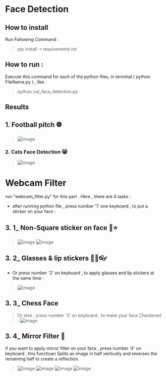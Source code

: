 # Face Detection 

## How to install 
Run Following Command :
> pip install -r requirements.txt 
## How to run :
Execute this command for each of the python files, in terminal ( python FileName.py ) , like : 
> python cat_face_detection.py 

## Results 
## 1. Football pitch ⚽
> ![image](https://github.com/kiana-jahanshid/Image-Processing/blob/main/Assignment_28/outputs/football_pitch.JPG)
### 2. Cats Face Detection 😸
> ![image](https://github.com/kiana-jahanshid/Image-Processing/blob/main/Assignment_28/outputs/cats.JPG)

# Webcam Filter 
run "webcam_filter.py" for this part .
Here , there are 4 tasks :
+ after running python file , press number '1' one keyboard , to put a sticker on your face :
## 3. 1_ Non-Square sticker on face 🙂⭐
> ![image](https://github.com/kiana-jahanshid/Image-Processing/blob/main/Assignment_28/outputs/smile_sticker.JPG)
> ![image](https://github.com/kiana-jahanshid/Image-Processing/blob/main/Assignment_28/outputs/star_sticker.JPG)
## 3. 2_ Glasses & lip stickers 👄😎👓
+ Or press number '2' on keyboard , to apply glasses and lip stickers at the same time :
> ![image](https://github.com/kiana-jahanshid/Image-Processing/blob/main/Assignment_28/outputs/glass_lip.JPG)
## 3. 3_ Chess Face 
> Or else , press number '3' on keyboard , to make your face Checkered :
> ![image](https://github.com/kiana-jahanshid/Image-Processing/blob/main/Assignment_28/outputs/4_3_chess.JPG) 
>
## 3. 4_ Mirror Filter 💠
if you want to apply mirror filter on your face , press number '4' on keyboard  . this functioan Splits an image in half vertically and reverses the remaining half to create a reflection.
> ![image](https://github.com/kiana-jahanshid/Image-Processing/blob/main/Assignment_28/outputs/mirror4.JPG)
> ![image](https://github.com/kiana-jahanshid/Image-Processing/blob/main/Assignment_28/outputs/mirror2.JPG)
> ![image](https://github.com/kiana-jahanshid/Image-Processing/blob/main/Assignment_28/outputs/mirror1.JPG)
> ![image](https://github.com/kiana-jahanshid/Image-Processing/blob/main/Assignment_28/outputs/mirror.JPG)

